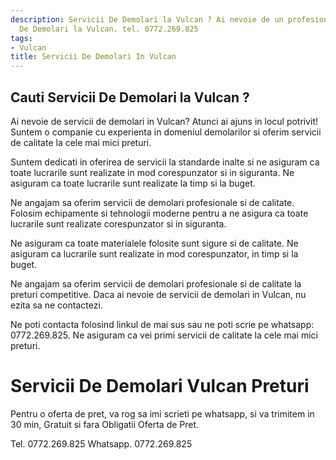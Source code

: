 ```yaml
---
description: Servicii De Demolari la Vulcan ? Ai nevoie de un profesionist in Servicii
  De Demolari la Vulcan. tel. 0772.269.825
tags:
- Vulcan
title: Servicii De Demolari In Vulcan
---
```



## Cauti Servicii De Demolari la Vulcan ?

Ai nevoie de servicii de demolari in Vulcan? Atunci ai ajuns in locul potrivit! Suntem o companie cu experienta in domeniul demolarilor si oferim servicii de calitate la cele mai mici preturi. 

Suntem dedicati in oferirea de servicii la standarde inalte si ne asiguram ca toate lucrarile sunt realizate in mod corespunzator si in siguranta. Ne asiguram ca toate lucrarile sunt realizate la timp si la buget. 

Ne angajam sa oferim servicii de demolari profesionale si de calitate. Folosim echipamente si tehnologii moderne pentru a ne asigura ca toate lucrarile sunt realizate corespunzator si in siguranta. 

Ne asiguram ca toate materialele folosite sunt sigure si de calitate. Ne asiguram ca lucrarile sunt realizate in mod corespunzator, in timp si la buget. 

Ne angajam sa oferim servicii de demolari profesionale si de calitate la preturi competitive. Daca ai nevoie de servicii de demolari in Vulcan, nu ezita sa ne contactezi. 

Ne poti contacta folosind linkul de mai sus sau ne poti scrie pe whatsapp: 0772.269.825. Ne asiguram ca vei primi servicii de calitate la cele mai mici preturi.

# Servicii De Demolari Vulcan Preturi
Pentru o oferta de pret, va rog sa imi scrieti pe whatsapp, si va trimitem in 30 min, Gratuit si fara Obligatii Oferta de Pret.

Tel. 0772.269.825
Whatsapp. 0772.269.825